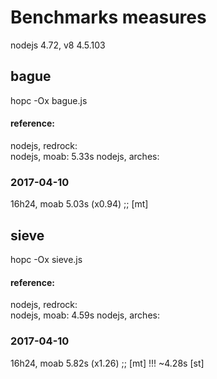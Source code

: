 Benchmarks measures
===================

nodejs 4.72, v8 4.5.103



bague
-----

hopc -Ox bague.js

#### reference:

  nodejs, redrock:    
  nodejs, moab:       5.33s
  nodejs, arches:     
  

### 2017-04-10
  16h24, moab         5.03s           (x0.94)  ;; [mt]


sieve
-----

hopc -Ox sieve.js

#### reference:

  nodejs, redrock:    
  nodejs, moab:       4.59s
  nodejs, arches:     
  

### 2017-04-10
  16h24, moab         5.82s           (x1.26)  ;; [mt] !!! ~4.28s [st]
